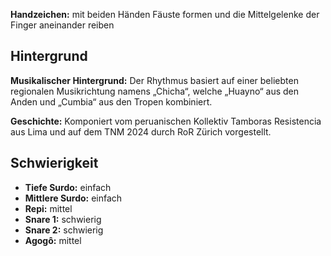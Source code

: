 **Handzeichen:** mit beiden Händen Fäuste formen und die Mittelgelenke der
Finger aneinander reiben

## Hintergrund

**Musikalischer Hintergrund:** Der Rhythmus basiert auf einer beliebten
regionalen Musikrichtung namens „Chicha“, welche „Huayno“ aus den Anden und
„Cumbia“ aus den Tropen kombiniert.

**Geschichte:** Komponiert vom peruanischen Kollektiv Tamboras Resistencia aus
Lima und auf dem TNM 2024 durch RoR Zürich vorgestellt.

## Schwierigkeit

* **Tiefe Surdo:** einfach
* **Mittlere Surdo:** einfach
* **Repi:** mittel
* **Snare 1:** schwierig
* **Snare 2:** schwierig
* **Agogô:** mittel
